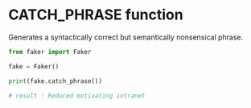 # **CATCH_PHRASE** function

Generates a syntactically correct but semantically nonsensical phrase.

```py
from faker import Faker

fake = Faker()

print(fake.catch_phrase())

# result : Reduced motivating intranet
```
